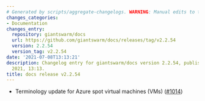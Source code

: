 ```yaml
---
# Generated by scripts/aggregate-changelogs. WARNING: Manual edits to this files will be overwritten.
changes_categories:
- Documentation
changes_entry:
  repository: giantswarm/docs
  url: https://github.com/giantswarm/docs/releases/tag/v2.2.54
  version: 2.2.54
  version_tag: v2.2.54
date: '2021-07-08T13:13:21'
description: Changelog entry for giantswarm/docs version 2.2.54, published on 08 July
  2021, 13:13.
title: docs release v2.2.54
---
```


- Terminology update for Azure spot virtual machines (VMs) ([#1014](https://github.com/giantswarm/docs/pull/1014))
